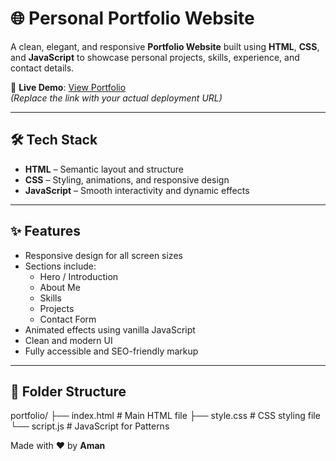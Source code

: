 # 🌐 Personal Portfolio Website

A clean, elegant, and responsive **Portfolio Website** built using **HTML**, **CSS**, and **JavaScript** to showcase personal projects, skills, experience, and contact details.

🔗 **Live Demo**: [View Portfolio](https://portfolio-aman-seven.vercel.app/)  
*(Replace the link with your actual deployment URL)*

---

## 🛠️ Tech Stack

- **HTML** – Semantic layout and structure
- **CSS** – Styling, animations, and responsive design
- **JavaScript** – Smooth interactivity and dynamic effects

---

## ✨ Features

- Responsive design for all screen sizes
- Sections include:
  - Hero / Introduction
  - About Me
  - Skills
  - Projects
  - Contact Form
- Animated effects using vanilla JavaScript
- Clean and modern UI
- Fully accessible and SEO-friendly markup

---

## 📂 Folder Structure

portfolio/
├── index.html # Main HTML file
├── style.css # CSS styling file
└── script.js # JavaScript for Patterns

Made with ❤️ by **Aman**
